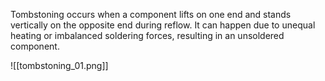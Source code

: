 Tombstoning occurs when a component lifts on one end and stands vertically on the opposite end during reflow. It can happen due to unequal heating or imbalanced soldering forces, resulting in an unsoldered component.

![[tombstoning_01.png]]

